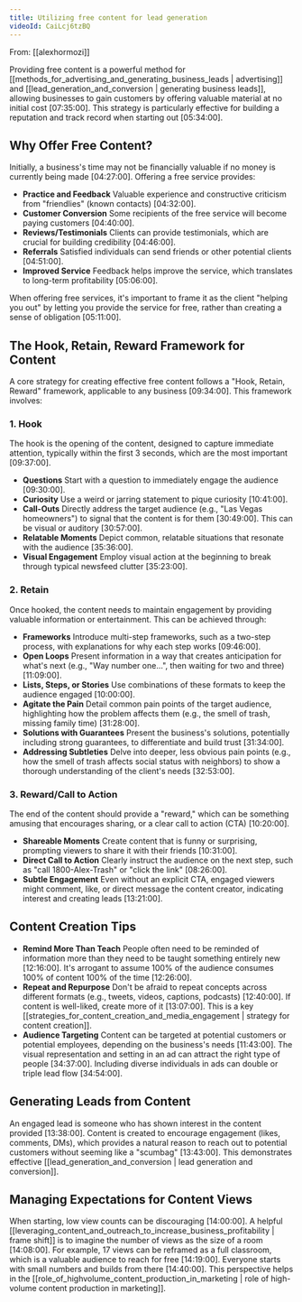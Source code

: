 ```yaml
---
title: Utilizing free content for lead generation
videoId: CaiLcj6tzBQ
---
```


From: [[alexhormozi]] <br/> 

Providing free content is a powerful method for [[methods_for_advertising_and_generating_business_leads | advertising]] and [[lead_generation_and_conversion | generating business leads]], allowing businesses to gain customers by offering valuable material at no initial cost <a class="yt-timestamp" data-t="07:35:00">[07:35:00]</a>. This strategy is particularly effective for building a reputation and track record when starting out <a class="yt-timestamp" data-t="05:34:00">[05:34:00]</a>.

## Why Offer Free Content?

Initially, a business's time may not be financially valuable if no money is currently being made <a class="yt-timestamp" data-t="04:27:00">[04:27:00]</a>. Offering a free service provides:
*   **Practice and Feedback** Valuable experience and constructive criticism from "friendlies" (known contacts) <a class="yt-timestamp" data-t="04:32:00">[04:32:00]</a>.
*   **Customer Conversion** Some recipients of the free service will become paying customers <a class="yt-timestamp" data-t="04:40:00">[04:40:00]</a>.
*   **Reviews/Testimonials** Clients can provide testimonials, which are crucial for building credibility <a class="yt-timestamp" data-t="04:46:00">[04:46:00]</a>.
*   **Referrals** Satisfied individuals can send friends or other potential clients <a class="yt-timestamp" data-t="04:51:00">[04:51:00]</a>.
*   **Improved Service** Feedback helps improve the service, which translates to long-term profitability <a class="yt-timestamp" data-t="05:06:00">[05:06:00]</a>.

When offering free services, it's important to frame it as the client "helping you out" by letting you provide the service for free, rather than creating a sense of obligation <a class="yt-timestamp" data-t="05:11:00">[05:11:00]</a>.

## The Hook, Retain, Reward Framework for Content

A core strategy for creating effective free content follows a "Hook, Retain, Reward" framework, applicable to any business <a class="yt-timestamp" data-t="09:34:00">[09:34:00]</a>. This framework involves:

### 1. Hook
The hook is the opening of the content, designed to capture immediate attention, typically within the first 3 seconds, which are the most important <a class="yt-timestamp" data-t="09:37:00">[09:37:00]</a>.
*   **Questions** Start with a question to immediately engage the audience <a class="yt-timestamp" data-t="09:30:00">[09:30:00]</a>.
*   **Curiosity** Use a weird or jarring statement to pique curiosity <a class="yt-timestamp" data-t="10:41:00">[10:41:00]</a>.
*   **Call-Outs** Directly address the target audience (e.g., "Las Vegas homeowners") to signal that the content is for them <a class="yt-timestamp" data-t="30:49:00">[30:49:00]</a>. This can be visual or auditory <a class="yt-timestamp" data-t="30:57:00">[30:57:00]</a>.
*   **Relatable Moments** Depict common, relatable situations that resonate with the audience <a class="yt-timestamp" data-t="35:36:00">[35:36:00]</a>.
*   **Visual Engagement** Employ visual action at the beginning to break through typical newsfeed clutter <a class="yt-timestamp" data-t="35:23:00">[35:23:00]</a>.

### 2. Retain
Once hooked, the content needs to maintain engagement by providing valuable information or entertainment. This can be achieved through:
*   **Frameworks** Introduce multi-step frameworks, such as a two-step process, with explanations for why each step works <a class="yt-timestamp" data-t="09:46:00">[09:46:00]</a>.
*   **Open Loops** Present information in a way that creates anticipation for what's next (e.g., "Way number one...", then waiting for two and three) <a class="yt-timestamp" data-t="11:09:00">[11:09:00]</a>.
*   **Lists, Steps, or Stories** Use combinations of these formats to keep the audience engaged <a class="yt-timestamp" data-t="10:00:00">[10:00:00]</a>.
*   **Agitate the Pain** Detail common pain points of the target audience, highlighting how the problem affects them (e.g., the smell of trash, missing family time) <a class="yt-timestamp" data-t="31:28:00">[31:28:00]</a>.
*   **Solutions with Guarantees** Present the business's solutions, potentially including strong guarantees, to differentiate and build trust <a class="yt-timestamp" data-t="31:34:00">[31:34:00]</a>.
*   **Addressing Subtleties** Delve into deeper, less obvious pain points (e.g., how the smell of trash affects social status with neighbors) to show a thorough understanding of the client's needs <a class="yt-timestamp" data-t="32:53:00">[32:53:00]</a>.

### 3. Reward/Call to Action
The end of the content should provide a "reward," which can be something amusing that encourages sharing, or a clear call to action (CTA) <a class="yt-timestamp" data-t="10:20:00">[10:20:00]</a>.
*   **Shareable Moments** Create content that is funny or surprising, prompting viewers to share it with their friends <a class="yt-timestamp" data-t="10:31:00">[10:31:00]</a>.
*   **Direct Call to Action** Clearly instruct the audience on the next step, such as "call 1800-Alex-Trash" or "click the link" <a class="yt-timestamp" data-t="08:26:00">[08:26:00]</a>.
*   **Subtle Engagement** Even without an explicit CTA, engaged viewers might comment, like, or direct message the content creator, indicating interest and creating leads <a class="yt-timestamp" data-t="13:21:00">[13:21:00]</a>.

## Content Creation Tips

*   **Remind More Than Teach** People often need to be reminded of information more than they need to be taught something entirely new <a class="yt-timestamp" data-t="12:16:00">[12:16:00]</a>. It's arrogant to assume 100% of the audience consumes 100% of content 100% of the time <a class="yt-timestamp" data-t="12:26:00">[12:26:00]</a>.
*   **Repeat and Repurpose** Don't be afraid to repeat concepts across different formats (e.g., tweets, videos, captions, podcasts) <a class="yt-timestamp" data-t="12:40:00">[12:40:00]</a>. If content is well-liked, create more of it <a class="yt-timestamp" data-t="13:07:00">[13:07:00]</a>. This is a key [[strategies_for_content_creation_and_media_engagement | strategy for content creation]].
*   **Audience Targeting** Content can be targeted at potential customers or potential employees, depending on the business's needs <a class="yt-timestamp" data-t="11:43:00">[11:43:00]</a>. The visual representation and setting in an ad can attract the right type of people <a class="yt-timestamp" data-t="34:37:00">[34:37:00]</a>. Including diverse individuals in ads can double or triple lead flow <a class="yt-timestamp" data-t="34:54:00">[34:54:00]</a>.

## Generating Leads from Content

An engaged lead is someone who has shown interest in the content provided <a class="yt-timestamp" data-t="13:38:00">[13:38:00]</a>. Content is created to encourage engagement (likes, comments, DMs), which provides a natural reason to reach out to potential customers without seeming like a "scumbag" <a class="yt-timestamp" data-t="13:43:00">[13:43:00]</a>. This demonstrates effective [[lead_generation_and_conversion | lead generation and conversion]].

## Managing Expectations for Content Views

When starting, low view counts can be discouraging <a class="yt-timestamp" data-t="14:00:00">[14:00:00]</a>. A helpful [[leveraging_content_and_outreach_to_increase_business_profitability | frame shift]] is to imagine the number of views as the size of a room <a class="yt-timestamp" data-t="14:08:00">[14:08:00]</a>. For example, 17 views can be reframed as a full classroom, which is a valuable audience to reach for free <a class="yt-timestamp" data-t="14:19:00">[14:19:00]</a>. Everyone starts with small numbers and builds from there <a class="yt-timestamp" data-t="14:40:00">[14:40:00]</a>. This perspective helps in the [[role_of_highvolume_content_production_in_marketing | role of high-volume content production in marketing]].